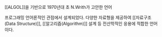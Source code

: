 
[[ALGOL]]을 기반으로 1970년대 초 N.Writh가 고안한 언어

프로그래밍 언어론적인 관점에서 설계되었다. 다양한 자료형을 제공하여 [[자료구조(Data Structure)]], [[알고리즘(Algorithm)]] 설계 등 전산학적인 응용에 적합한 언어이다.